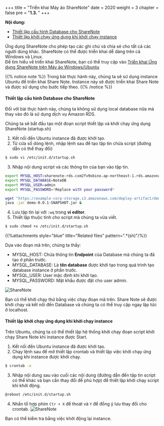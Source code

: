 +++
title = "Triển khai Máy ảo ShareNote"
date = 2020
weight = 3
chapter = false
pre = "<b>1.3. </b>"
+++

**Nội dung:**
- [Thiết lập cấu hình Database cho ShareNote](#thiết-lập-cấu-hình-database-cho-sharenote)
- [Thiết lập khởi chạy ứng dụng khi khởi chạy instance](#thiết-lập-khởi-chạy-ứng-dụng-khi-khởi-chạy-instance)

Ứng dụng ShareNote cho phép tạo các ghi chú và chia sẻ cho tất cả các người dùng khác. 
ShareNote có thể được triển khai dễ dàng trên cả Windows và Linux.  
Để tìm hiểu về triển khai ShareNote, bạn có thể truy cập vào [Triển khai Ứng dụng ShareNote trên Máy ảo Windows/Ubuntu]()

{{% notice note %}}
Trong bài thực hành này, chúng ta sẽ sử dụng instance Ubuntu để triển khai Share Note. Instance này sẽ được triển khai Share Note và được sử dụng cho bước tiếp theo.
{{% /notice %}}

#### Thiết lập cấu hình Database cho ShareNote
Đối với bài thực hành này, chúng ta không sử dụng local database nữa mà thay vào đó là sử dụng dịch vụ Amazon RDS.

Chúng ta sẽ bắt đầu tạo một đoạn script thiết lập và khởi chạy ứng dụng ShareNote (startup.sh)
1. Kết nối đến Ubuntu instance đã được khởi tạo.
2. Từ cửa sổ dòng lệnh, nhập lệnh sau để tạo tập tin chứa script (đường dẫn có thể thay đổi)
```bash
$ sudo vi /etc/init.d/startup.sh
```
3. Nhập nội dung script và các thông tin của bạn vào tập tin.
```bash
export MYSQL_HOST=sharenote-rds.cxm2fv9obino.ap-northeast-1.rds.amazonaws.com
export MYSQL_DATABASE=NoteDB
export MYSQL_USER=admin
export MYSQL_PASSWORD=*Replace with your password*

wget "https://example-corp-storage.s3.amazonaws.com/deploy-artifact/demo-0.0.1-SNAPSHOT.jar" -O demo-0.0.1-SNAPSHOT.jar
java -jar demo-0.0.1-SNAPSHOT.jar &
```
4. Lưu tập tin lại với ```:wq``` trong **vi editor**.
5. Thiết lập thuộc tính cho script mà chúng ta vừa viết.
```bash
$ sudo chmod +x /etc/init.d/startup.sh
```

{{%attachments style="blue" title="Related files" pattern=".*(sh)"/%}}

Dựa vào đoạn mã trên, chúng ta thấy:
- MYSQL_HOST:   Chứa thông tin **Endpoint** của Database mà chúng ta đã tạo ở phần trước.
- MYSQL_DATABASE:   Là **tên database** được khởi tạo trong quá trình tạo database instance ở phần trước.
- MYSQL_USER:   User mặc định khi khởi tạo.
- MYSQL_PASSWORD:   Mật khẩu được đặt cho user admin.

![ShareNote](../../../images/1/6.png?width=90pc)

Bạn có thể khởi chạy thử bằng việc chạy đoạn mã trên. Share Note sẽ được khởi chạy và kết nối đến Database và chúng ta có thể truy cập ngay lập tức ở localhost.

#### Thiết lập khởi chạy ứng dụng khi khởi chạy instance
Trên Ubuntu, chúng ta có thể thiết lập hệ thống khởi chạy đoạn script khởi chạy Share Note khi instance được Start.

1. Kết nối đến Ubuntu instance đã được khởi tạo.
2. Chạy lệnh sau để mở thiết lập crontab và thiết lập việc khởi chạy ứng dụng khi instance được khởi chạy.
```bash
$ crontab -e
```
3. Nhập nội dung sau vào cuối các nội dung (đường dẫn đến tập tin script có thể khác và bạn cần thay đổi để phù hợp) để thiết lập khởi chạy script khi khởi động.
```bash
@reboot /etc/init.d/startup.sh
```
4. Nhấn tổ hợp phím ```Ctr + X``` để thoát và ```Y``` để đồng ý lưu thay đổi cho crontab.
![ShareNote](../../../images/1/7.png?width=90pc)

Bạn có thể kiểm tra bằng việc khởi động lại instance.